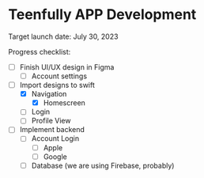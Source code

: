 # Teenfully APP Development 

Target launch date: July 30, 2023

Progress checklist:
- [ ] Finish UI/UX design in Figma
  - [ ] Account settings 
- [ ] Import designs to swift
  - [x] Navigation
    - [x] Homescreen
  - [ ] Login
  - [ ] Profile View
- [ ] Implement backend
  - [ ] Account Login
    - [ ] Apple
    - [ ] Google
  - [ ] Database (we are using Firebase, probably)
